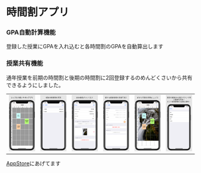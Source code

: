 # 時間割アプリ

### GPA自動計算機能
登録した授業にGPAを入れ込むと各時間割のGPAを自動算出します

### 授業共有機能
通年授業を前期の時間割と後期の時間割に2回登録するのめんどくさいから共有できるようにしました。

<table>
<tr>
<td><img src="screenshot/Apple_iPhone_Xs_Max_6_5-inch_1242x2688_Screenshot1.png" width=123px></td>
<td><img src="screenshot/Apple_iPhone_Xs_Max_6_5-inch_1242x2688_Screenshot2.png" width=123px></td>
<td><img src="screenshot/Apple_iPhone_Xs_Max_6_5-inch_1242x2688_Screenshot3.png" width=123px></td>
<td><img src="screenshot/Apple_iPhone_Xs_Max_6_5-inch_1242x2688_Screenshot4.png" width=123px></td>
<td><img src="screenshot/Apple_iPhone_Xs_Max_6_5-inch_1242x2688_Screenshot5.png" width=123px></td>
<td><img src="screenshot/Apple_iPhone_Xs_Max_6_5-inch_1242x2688_Screenshot6.png" width=123px></td>
</tr>
</table>

[AppStore](https://apps.apple.com/jp/app/時間割-gpa計算機能付き/id1511126473)にあげてます
